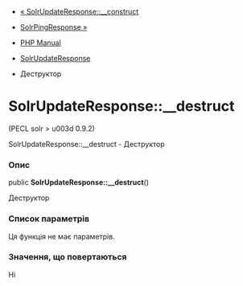 - [«
SolrUpdateResponse::\_\_construct](solrupdateresponse.construct.md)
- [SolrPingResponse »](class.solrpingresponse.md)

- [PHP Manual](index.md)
- [SolrUpdateResponse](class.solrupdateresponse.md)
- Деструктор

# SolrUpdateResponse::\_\_destruct

(PECL solr \> u003d 0.9.2)

SolrUpdateResponse::\_\_destruct - Деструктор

### Опис

public **SolrUpdateResponse::\_\_destruct**()

Деструктор

### Список параметрів

Ця функція не має параметрів.

### Значення, що повертаються

Ні
